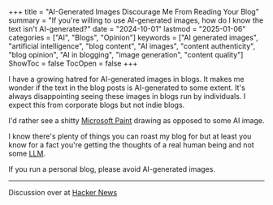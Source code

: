+++
title = "AI-Generated Images Discourage Me From Reading Your Blog"
summary = "If you're willing to use AI-generated images, how do I know the text isn't AI-generated?"
date = "2024-10-01"
lastmod = "2025-01-06"
categories = ["AI", "Blogs", "Opinion"]
keywords = ["AI generated images", "artificial intelligence", "blog content", "AI images", "content authenticity", "blog opinion", "AI in blogging", "image generation", "content quality"]
ShowToc = false
TocOpen = false
+++

I have a growing hatred for AI-generated images in blogs. It makes me wonder if the text in the blog posts is AI-generated to some extent. It's always disappointing seeing these images in blogs run by individuals. I expect this from corporate blogs but not indie blogs.

I'd rather see a shitty [Microsoft Paint](https://en.wikipedia.org/wiki/Microsoft_Paint) drawing as opposed to some AI image.

I know there's plenty of things you can roast my blog for but at least you know for a fact you're getting the thoughts of a real human being and not some [LLM](https://en.wikipedia.org/wiki/Large_language_model).

If you run a personal blog, please avoid AI-generated images.

---

Discussion over at [Hacker News](https://news.ycombinator.com/item?id=42506989)